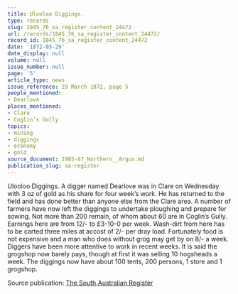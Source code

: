 ```yaml
---
title: Ulooloo Diggings.
type: records
slug: 1845_76_sa_register_content_24472
url: /records/1845_76_sa_register_content_24472/
record_id: 1845_76_sa_register_content_24472
date: '1872-03-29'
date_display: null
volume: null
issue_number: null
page: '5'
article_type: news
issue_reference: 29 March 1872, page 5
people_mentioned:
- Dearlove
places_mentioned:
- Clare
- Coglin’s Gully
topics:
- mining
- diggings
- economy
- gold
source_document: 1985-87_Northern__Argus.md
publication_slug: sa-register
---
```


Ulooloo Diggings.  A digger named Dearlove was in Clare on Wednesday with 3 oz of gold as his share for four week’s work.  He has returned to the field and has done better than anyone else from the Clare area.  A number of farmers have now left the diggings to undertake ploughing and prepare for sowing.  Not more than 200 remain, of whom about 60 are in Coglin’s Gully.  Earnings here are from 12/- to £3-10-0 per week.  Wash-dirt from here has to be carted three miles at accost of 2/- per dray load.  Fortunately food is not expensive and a man who does without grog may get by on 8/- a week.  Diggers have been more attentive to work in recent weeks.  It is said the grogshop now barely pays, though at first it was selling 10 hogsheads a week.  The diggings now have about 100 tents, 200 persons, 1 store and 1 grogshop.

Source publication: [The South Australian Register](/publications/sa-register/)
